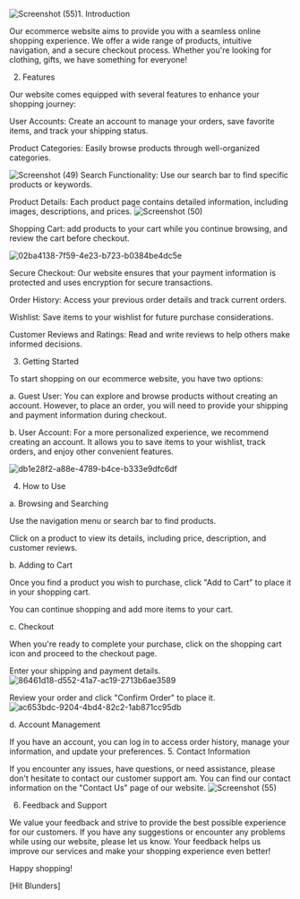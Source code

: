 ![Screenshot (55)](https://github.com/21bcse06simran/Project1/assets/138780970/942ee7cf-e6c1-46db-b740-d571ae94ce37)1. Introduction

Our ecommerce website aims to provide you with a seamless online shopping experience. We offer a wide range of products, intuitive navigation, and a secure checkout process. Whether you're looking for  clothing, gifts, we have something for everyone!

2. Features

Our website comes equipped with several features to enhance your shopping journey:

User Accounts: Create an account to manage your orders, save favorite items, and track your shipping status.

Product Categories: Easily browse products through well-organized categories.

![Screenshot (49)](https://github.com/21bcse06simran/Project1/assets/138780970/60c09e17-5156-4b59-a27a-4c7ff72f50e6)
Search Functionality: Use our search bar to find specific products or keywords.

Product Details: Each product page contains detailed information, including images, descriptions, and prices.
![Screenshot (50)](https://github.com/21bcse06simran/Project1/assets/138780970/06061052-5af7-4d52-8be3-b66030c176b5)

Shopping Cart:
add products to your cart while you continue browsing, and review the cart before checkout.

![02ba4138-7f59-4e23-b723-b0384be4dc5e](https://github.com/21bcse06simran/Project1/assets/138780970/836a1656-666e-48cf-a088-b349b284ab99)


Secure Checkout: Our website ensures that your payment information is protected and uses encryption for secure transactions.

Order History: Access your previous order details and track current orders.

Wishlist: Save items to your wishlist for future purchase considerations.

Customer Reviews and Ratings: Read and write reviews to help others make informed decisions.

3. Getting Started

To start shopping on our ecommerce website, you have two options:

a. Guest User: You can explore and browse products without creating an account. However, to place an order, you will need to provide your shipping and payment information during checkout.

b. User Account: For a more personalized experience, we recommend creating an account. It allows you to save items to your wishlist, track orders, and enjoy other convenient features.

![db1e28f2-a88e-4789-b4ce-b333e9dfc6df](https://github.com/21bcse06simran/Project1/assets/138780970/b10ccac2-3dc8-424b-b3d6-4a8972ea478b)


4. How to Use

a. Browsing and Searching

Use the navigation menu or search bar to find products.

Click on a product to view its details, including price, description, and customer reviews.

b. Adding to Cart

Once you find a product you wish to purchase, click "Add to Cart" to place it in your shopping cart.

You can continue shopping and add more items to your cart.

c. Checkout

When you're ready to complete your purchase, click on the shopping cart icon and proceed to the checkout page.

Enter your shipping and payment details.
![86461d18-d552-41a7-ac19-2713b6ae3589](https://github.com/21bcse06simran/Project1/assets/138780970/6e72438d-b453-4d03-bc64-8b008e58e85b)


Review your order and click "Confirm Order" to place it.
![ac653bdc-9204-4bd4-82c2-1ab871cc95db](https://github.com/21bcse06simran/Project1/assets/138780970/8e77c28e-83dc-4f71-abab-7a5bdafc02af)

d. Account Management

If you have an account, you can log in to access order history, manage your information, and update your preferences.
5. Contact Information

If you encounter any issues, have questions, or need assistance, please don't hesitate to contact our customer support am. You can find our contact information on the "Contact Us" page of our website.
![Screenshot (55)](https://github.com/21bcse06simran/Project1/assets/138780970/241a2c4d-8352-41ea-8192-04bad80ff520)

6. Feedback and Support

We value your feedback and strive to provide the best possible experience for our customers. If you have any suggestions or encounter any problems while using our website, please let us know. Your feedback helps us improve our services and make your shopping experience even better!

Happy shopping!

[Hit Blunders]





 
 
